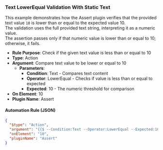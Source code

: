### Text LowerEqual Validation With Static Text

This example demonstrates how the Assert plugin verifies that the provided text value `10` is lower than or equal to the expected value 10.  
The validation uses the full provided text string, interpreting it as a numeric value.  
The assertion passes only if that numeric value is lower than or equal to 10; otherwise, it fails.

- **Rule Purpose**: Check if the given text value is less than or equal to 10  
- **Type**: Action  
- **Argument**: Compare text value to be lower or equal to 10  
  - **Parameters**:  
    - **Condition**: Text - Compares text content  
    - **Operator**: LowerEqual - Checks if value is less than or equal to expected  
    - **Expected**: 10 - The numeric threshold for comparison  
- **On Element**: 10  
- **Plugin Name**: Assert  

#### Automation Rule (JSON)

```json
{
  "$type": "Action",
  "argument": "{{$ --Condition:Text --Operator:LowerEqual --Expected:10}}",
  "onElement": "10",
  "pluginName": "Assert"
}
```
